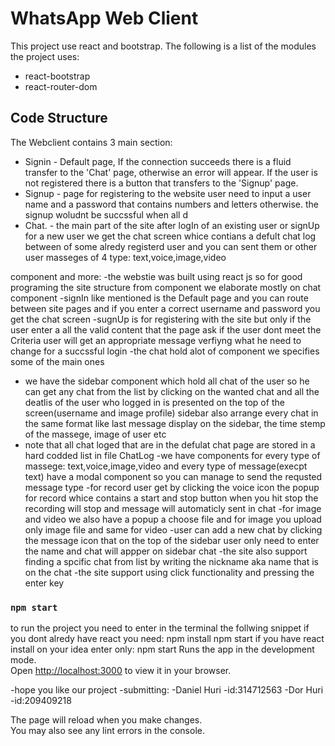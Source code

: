 # WhatsApp Web Client

This project use react and bootstrap.
The following is a list of the modules the project uses:
- react-bootstrap
- react-router-dom

## Code Structure

The Webclient contains 3 main section:
- Signin - Default page, If the connection succeeds there is a fluid transfer to the 'Chat' page, otherwise an error will appear. If the user is not registered there is a button that transfers to the 'Signup' page.
- Signup - page for registering to the website user need to input a user name and a password that contains numbers and letters otherwise. the signup woludnt be succssful when all d
- Chat. - the main part of the site after logIn of an existing user or signUp for a new user we get the chat screen whice contians a defult chat log between of some alredy registerd user and you can sent them or other user masseges of 4 type: text,voice,image,video

component and more:
-the webstie was built using react js so for good programing the site structure from component we elaborate mostly on chat component
-signIn like mentioned is the Default page and you can route between site pages and if you enter a correct username and password you get the chat screen
-sugnUp is for registering with the site but only if the user enter a all the valid content that the page ask if the user dont meet the Criteria
user will get an appropriate message verfiyng what he need to change for a succssful login
-the chat hold alot of component we specifies some of the main ones
- we have the sidebar component which hold all chat of the user so he can get any chat from the list by clicking on the wanted chat and all the deatlis of the user who logged in is presented on the top of the screen(username and image profile) sidebar also arrange every chat in the same format like last message display on the sidebar, the time stemp of the massege, image of user etc
- note that all chat loged that are in the defulat chat page are stored in a hard codded list in file ChatLog
-we have components for every type of massege: text,voice,image,video and every type of message(execpt text) have a modal component so you can
manage to send the requsted message type
-for record user get by clicking the voice icon the popup for record whice contains a start and stop button when you hit stop the recording will stop and message will automaticly sent in chat
-for image and video we also have a popup a choose file and for image you upload only image file and same for video
-user can add a new chat by clicking the message icon that on the top of the sidebar user only need to enter the name and chat will appper on sidebar chat
-the site also support finding a spcific chat from list by writing the nickname aka name that is on the chat
-the site support using click functionality and pressing the enter key

### `npm start`
to run the project you need to enter in the terminal the follwing snippet
if you dont alredy have react you need:
npm install
npm start
if you have react install on your idea enter only:
npm start
Runs the app in the development mode.\
Open [http://localhost:3000](http://localhost:3000) to view it in your browser.

-hope you like our project
-submitting:
-Daniel Huri
-id:314712563
-Dor Huri
-id:209409218

The page will reload when you make changes.\
You may also see any lint errors in the console.


